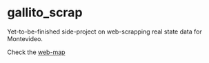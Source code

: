# gallito_scrap

Yet-to-be-finished side-project on web-scrapping real state data for Montevideo.

Check the [web-map](https://guillermodangelo.com/test/index.html)
